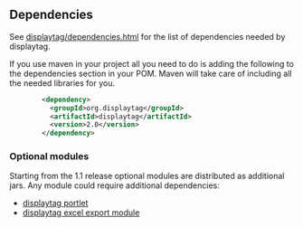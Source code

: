 Dependencies
------------

See [displaytag/dependencies.html](displaytagdependencies.html) for the
list of dependencies needed by displaytag.

If you use maven in your project all you need to do is adding the
following to the dependencies section in your POM. Maven will take care
of including all the needed libraries for you.

```xml
        <dependency>
          <groupId>org.displaytag</groupId>
          <artifactId>displaytag</artifactId>
          <version>2.0</version>
        </dependency>
```

### Optional modules

Starting from the 1.1 release optional modules are distributed as
additional jars. Any module could require additional dependencies:

-   [displaytag portlet](displaytag-portletdependencies.html)
-   [displaytag excel export
    module](#displaytag-export-poidependencies.html)

